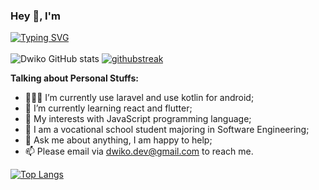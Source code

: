 ### Hey 👋, I'm 
[![Typing SVG](https://readme-typing-svg.demolab.com?font=Fira+Code&pause=1000&color=F7F7F7&width=435&lines=Dwiko+Dany+Rananta)](https://git.io/typing-svg)
<br>
<br>
![Dwiko GitHub stats](https://github-readme-stats.vercel.app/api?username=seikyrooo&show_icons=true&theme=transparent)
[![githubstreak](https://streak-stats.demolab.com/?user=seikyrooo&theme=dark)](https://git.io/streak-stats)

**Talking about Personal Stuffs:**
- 👨🏽‍💻 I’m currently use laravel and use kotlin for android;
- 🌱 I’m currently learning react and flutter; 
- 🤔 My interests with JavaScript programming language;
- 💼 I am a vocational school student majoring in Software Engineering;
- 💬 Ask me about anything, I am happy to help;
- 📫 Please email via dwiko.dev@gmail.com to reach me.

[![Top Langs](https://github-readme-stats.vercel.app/api/top-langs/?username=seikyrooo&layout=compact)](https://github.com/seikyrooo/github-readme-stats)
